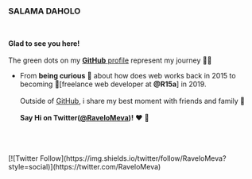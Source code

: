 ### SALAMA DAHOLO
<br>

**Glad to see you here!**  <br><br>
The green dots on my [**GitHub** profile](https://github.com/RaveloMevaSoavina/RaveloMevaSoavina) represent my journey :running_man: <br>
- From **being curious** :thinking: about how does web works back in 2015 to becoming :dart:[freelance web developer at **@R15a**] in 2019. 
<br><br>
Outside of [GitHub](https://github.com/RaveloMevaSoavina), i share my best moment with friends and family 👬
<br><br>
**Say Hi on Twitter([@RaveloMeva](https://twitter.com/RaveloMeva))!** :heart: 💬
<br>
<br>
<br>
[![Twitter Follow](https://img.shields.io/twitter/follow/RaveloMeva?style=social)](https://twitter.com/RaveloMeva)
